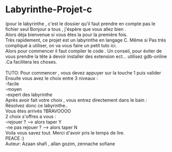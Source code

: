 # Labyrinthe-Projet-c
(pour le labyrinthe , c'est le dossier qu'il faut prendre en compte pas le fichier seul 
Bonjour a tous , j'éspère que vous allez bien .<br>
Alors déja bienvenue si vous êtes la pour la première fois. <br>
Très rapidement, ce projet est un labyrinthe en langage C. Même si Pas très compliqué à utiliser, on va vous faire un petit tuto ici. <br>
Alors pour commencer il faut compiler le code . Un conseil, pour éviter de vous prendre la tête à devoir installer des extension ect... utilisez gdb-online .Ca facilitera les choses. <br> <br>
TUTO:
Pour commencer , vous devez appuyer sur la touche 1 puis valider <br>
Ensuite vous avez le choix entre 3 niveaux : <br>
-facile <br>
-moyen <br>
-expert des labyrinthe <br>
Après avoir fait votre choix , vous entrez directement dans le bain : Résolvez donc ce labyrinthe.. <br>
Vous êtes arrivés ?BRAVOOOO <br>
2 choix s'offres a vous : <br>
-rejouer ? --> alors taper Y <br>
-ne pas rejouer ? --> alors taper N <br>
Voila vous savez tout. Merci d'avoir pris le temps de lire. <br>
PEACE :) <br>
Auteur: Azaan shafi , allan gozim, zennache sofiane 
